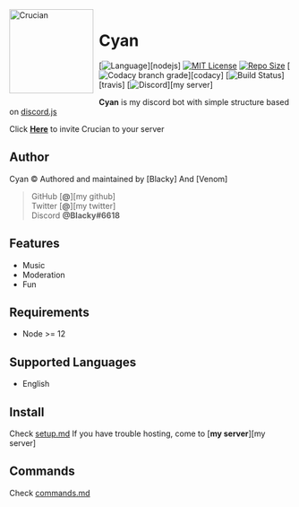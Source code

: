 <img width="150" height="150" align="left" style="float: left; margin: 0 10px 10px 0;" alt="Crucian" src="https://cdn.discordapp.com/attachments/841728122633715743/862763004894380032/1625745841258.png">

# Cyan
[![Language](https://img.shields.io/badge/Language-Node.js-red?style=for-the-badge&logo=node.js)][nodejs]
[![MIT License](https://img.shields.io/badge/License-MIT-blue?style=for-the-badge&logo=github)](LICENSE)
[![Repo Size](https://img.shields.io/github/languages/code-size/brblacky/Cyan?style=for-the-badge&label=SIZE&logo=github)](/../../)
[![Codacy branch grade](https://img.shields.io/codacy/grade/a3f21df5a2c84e789dc94b0c66ce5aac/master?style=for-the-badge&label=QUALITY&logo=codacy)][codacy]
[![Build Status](https://img.shields.io/github/issues/brblacky/Cyan?style=for-the-badge&logo=travis)][travis]
[![Discord](https://img.shields.io/discord/374188444433252363?color=7289da&label=discord&logo=discord&logoColor=white&style=for-the-badge)][my server]

**Cyan** is my discord bot with simple structure based on [discord.js](https://github.com/discordjs/discord.js)

Click [**Here**](https://discordapp.com/api/oauth2/authorize?client_id=841716414053351486&permissions=8&scope=bot) to invite Crucian to your server

## Author
Cyan © 
Authored and maintained by [Blacky] And [Venom]

> GitHub [**@**][my github]  
> Twitter [**@**][my twitter]  
> Discord **@Blacky#6618**  

## Features
-  Music
-  Moderation
-  Fun

## Requirements
-   Node >= 12

## Supported Languages
-   English

## Install
Check [setup.md](docs/setup.md)
If you have trouble hosting, come to [**my server**][my server]

## Commands
Check [commands.md](docs/commands.md)

